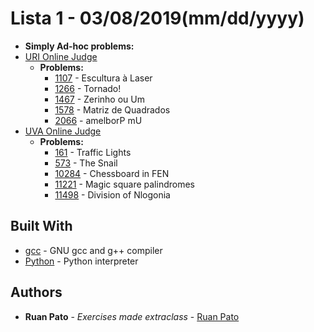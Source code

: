 # Lista 1 - 03/08/2019(mm/dd/yyyy)

* **Simply Ad-hoc problems:**
* [URI Online Judge](https://www.urionlinejudge.com.br)
  * **Problems:**
    * [1107](https://www.urionlinejudge.com.br/judge/pt/problems/view/1107) - Escultura à Laser
    * [1266](https://www.urionlinejudge.com.br/judge/pt/problems/view/1266) - Tornado!
    * [1467](https://www.urionlinejudge.com.br/judge/pt/problems/view/1467) - Zerinho ou Um
    * [1578](https://www.urionlinejudge.com.br/judge/pt/problems/view/1578) - Matriz de Quadrados
    * [2066](https://www.urionlinejudge.com.br/judge/pt/problems/view/2066) - amelborP mU
* [UVA Online Judge](https://uva.onlinejudge.org/)
  * **Problems:**
    * [161](https://uva.onlinejudge.org/index.php?option=onlinejudge&page=show_problem&problem=97) - Traffic Lights
    * [573](https://uva.onlinejudge.org/index.php?option=onlinejudge&page=show_problem&problem=514) - The Snail
    * [10284](https://uva.onlinejudge.org/index.php?option=onlinejudge&page=show_problem&problem=1225) - Chessboard in FEN
    * [11221](https://uva.onlinejudge.org/index.php?option=onlinejudge&page=show_problem&problem=2162) - Magic square palindromes
    * [11498](https://uva.onlinejudge.org/index.php?option=onlinejudge&page=show_problem&problem=2493) - Division of Nlogonia

## Built With

* [gcc](https://gcc.gnu.org/) - GNU gcc and g++ compiler
* [Python](https://www.python.org/) - Python interpreter

## Authors

* **Ruan Pato** - *Exercises made extraclass* - [Ruan Pato](https://github.com/ruanpato)